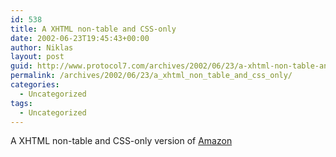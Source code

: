 ```yaml
---
id: 538
title: A XHTML non-table and CSS-only
date: 2002-06-23T19:45:43+00:00
author: Niklas
layout: post
guid: http://www.protocol7.com/archives/2002/06/23/a-xhtml-non-table-and-css-only/
permalink: /archives/2002/06/23/a_xhtml_non_table_and_css_only/
categories:
  - Uncategorized
tags:
  - Uncategorized
---
```

<div class='microid-08f3a4cd676bde6d9c585b6a952160ea08fecc2b'>
  <p>
    A XHTML non-table and CSS-only version of <a href="http://mrclay.org/amazon/">Amazon</a>
  </p>
</div>